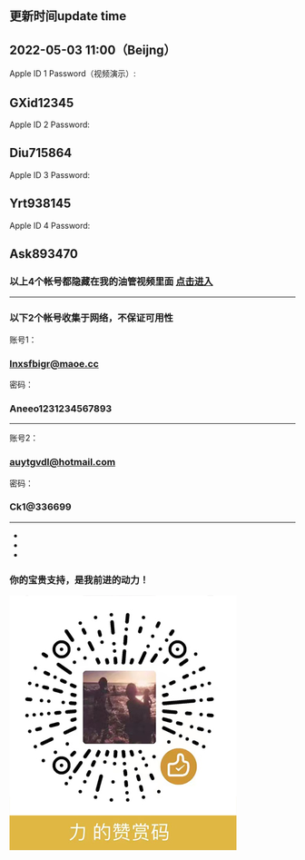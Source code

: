 
## 更新时间update time 
2022-05-03   11:00（Beijng）
-------------------------------------------
Apple ID 1 Password（视频演示）:

GXid12345
-------------------------------------------
Apple ID 2 Password:

Diu715864
-------------------------------------------
Apple ID 3 Password:

Yrt938145
-------------------------------------------
Apple ID 4 Password:

Ask893470
-------------------------------------------

### 以上4个帐号都隐藏在我的油管视频里面  [点击进入](https://www.youtube.com/channel/UCXPSzwcs0pspPTAI2rcaBgQ "悬停显示")
-------------------------------------------
### 以下2个帐号收集于网络，不保证可用性

账号1：
### lnxsfbigr@maoe.cc
密码：
### Aneeo1231234567893
-------------------------------------------
账号2：
### auytgvdl@hotmail.com
密码：
### Ck1@336699
-------------------------------------------

-
-
-






   ### 你的宝贵支持，是我前进的动力！

![weixin](https://github.com/raoli1986/raoli1986.github.io/blob/main/weixinS.jpg)
